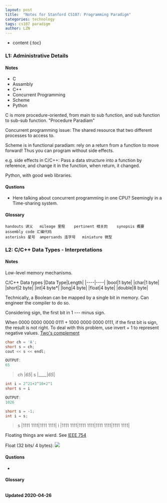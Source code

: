 ```yaml
---
layout: post
title:  "Notes for Stanford CS107: Programming Paradigm"
categories: technology
tags: cs107 paradigm 
author: LZN
---
```


* content
{:toc}

### L1: Administrative Details

#### Notes

* C
* Assambly
* C++
* Concurrent Programming
* Scheme
* Python

C is more procedure-oriented, from main to sub function, and sub function to sub-sub function. "Procedure Paradiam"

Concurrent programming issue: The shared resource that two different processes to access to.

Scheme is in functional paradiam: rely on a return from a function to move forward! Thus you can program without side effects.

e.g. side effects in C/C++: Pass a data structure into a function by reference, and change it in the function, when return, it changed.

Python, with good web libraries.


#### Qustions

* Here talking about concurrent programming in one CPU? Seemingly in a Time-sharing system.

#### Glossary

```
handouts 讲义   mileage 里程    pertinent 相关的    synopsis 概要   assembly code 汇编代码
asterisks 星号  ampersands 连字号   miniature 微型  
```

### L2: C/C++ Data Types - Interpretations

#### Notes

Low-level memory mechanisms.

C/C++ Data types
|Data Type|Length|
|----|----|
|bool|1 byte|
|char|1 byte|
|short|2 byte|
|int|4 byte*|
|long|4 byte|
|float|4 byte|
|double|8 byte|

Technically, a Boolean can be mapped by a single bit in memory. Can engineer the compiler to do so.

Considering sign, the first bit in 1 --- minus sign.

When 0000 0000 0000 0111 + 1000 0000 0000 0111, if the first bit is sign, the result is not right.
To deal with this problem, use invert + 1 to represent negative values. [Two's complement](https://en.wikipedia.org/wiki/Two%27s_complement)

```C
char ch = 'A';
short s = ch;
cout << s << endl;

OUTPUT:
65
```

> ch      |_65_|
> s  |____|_65_|

```C
int i = 2^21+2^10+2^1
short s = i

OUTPUT:
1026
```

```C
short s = -1;
int i = s;
```
> s |1111 1111|1111 1111|
> i |1111 1111|1111 1111|1111 1111|1111 1111|

Floating things are wierd. See [IEEE 754](https://en.wikipedia.org/wiki/IEEE_754)

Float (32 bits/ 4 bytes):
![](https://upload.wikimedia.org/wikipedia/commons/thumb/d/d2/Float_example.svg/885px-Float_example.svg.png)

#### Qustions

* 

#### Glossary

```

```


**Updated 2020-04-26**

